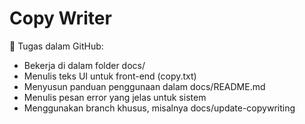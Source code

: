 # Copy Writer
📍 Tugas dalam GitHub:

- Bekerja di dalam folder docs/
- Menulis teks UI untuk front-end (copy.txt)
- Menyusun panduan penggunaan dalam docs/README.md
- Menulis pesan error yang jelas untuk sistem
- Menggunakan branch khusus, misalnya docs/update-copywriting
